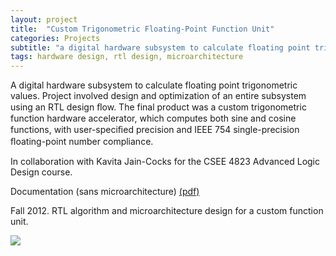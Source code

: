 ```yaml
---
layout: project
title:  "Custom Trigonometric Floating-Point Function Unit"
categories: Projects
subtitle: "a digital hardware subsystem to calculate floating point trigonometric valuess "
tags: hardware design, rtl design, microarchitecture
---
```


A digital hardware subsystem to calculate floating point trigonometric values.
Project involved design and optimization of an entire subsystem using an RTL design ﬂow. 
The final product was a custom trigonometric function hardware accelerator,
which computes both sine and cosine functions, with user-speciﬁed precision
and IEEE 754 single-precision ﬂoating-point number compliance.


In collaboration with Kavita Jain-Cocks for the CSEE 4823 Advanced Logic Design course.

Documentation (sans microarchitecture) <a href="ald_report.pdf">(pdf)</a>

Fall 2012. RTL algorithm and microarchitecture design for a custom function unit.

<img src="{{ site.baseurl }}/projects/images/ald.png" />